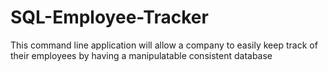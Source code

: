 # SQL-Employee-Tracker
This command line application will allow a company to easily keep track of their employees by having a manipulatable consistent database
